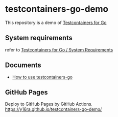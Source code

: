 # testcontainers-go-demo

This repository is a demo of [Testcontainers for Go](https://golang.testcontainers.org)

## System requirements

refer to [Testcontainers for Go / System Requirements](https://golang.testcontainers.org/system_requirements/)

## Documents

- [How to use testcontainers-go](./docs/)

## GitHub Pages

Deploy to GitHub Pages by GitHub Actions. 
https://y16ra.github.io/testcontainers-go-demo/
